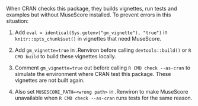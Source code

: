 When CRAN checks this package, they builds vignettes, run tests and examples
but without MuseScore installed. To prevent errors in this situation:

1. Add `eval = identical(Sys.getenv("gm_vignette"), "true")` in
`knitr::opts_chunk$set()` in vignettes that need MuseScore.

2. Add `gm_vignette=true` in .Renviron before calling `devtools::build()` or
`R CMD build` to build these vignettes locally.

3. Comment `gm_vignette=true` out before calling `R CMD check --as-cran`
to simulate the environment where CRAN test this package. These vignettes
are not built again. 

4. Also set `MUSESCORE_PATH=<wrong path>` in .Renviron to make MuseScore
unavailable when `R CMD check --as-cran` runs tests for the same reason.
